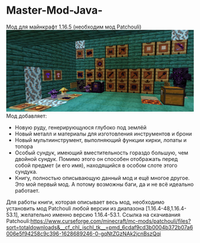 # Master-Mod-Java-
Мод для майнкрафт 1.16.5 (необходим мод Patchouli)
![alt text](https://github.com/EmptyLibra/Master-Mod-Java-/blob/master/readmeImage1.png)
Мод добавляет:
 - Новую руду, генерирующуюся глубоко под землёй
 - Новый металл и материалы для изготовления инструментов и брони
 - Новый мультиинструмент, выполняющий функции кирки, лопаты и топора
 - Особый сундук, имеющий вместительность гораздо большую, чем двойной сундук. Помимо этого он способен отображать перед собой предмет (и его имя), находящийся в особом слоте этого сундука.
 - Книгу, полностью описывающую данный мод и ещё многое другое.
Это мой первый мод. А потому возможны баги, да и не всё идеально работает.

Для работы книги, которая описывает весь мод, необходимо установить мод Patchouli любой версии из диапазона [1.16.4-48,1.16.4-53.1], желательно именно версию 1.16.4-53.1.
Ссылка на скачивания Patchouli:https://www.curseforge.com/minecraft/mc-mods/patchouli/files?sort=totaldownloads&__cf_chl_jschl_tk__=pmd_6cdaf9cd3b0004b372b07a6006e5f94258c9c396-1628689246-0-gqNtZGzNAk2jcnBszQqi

